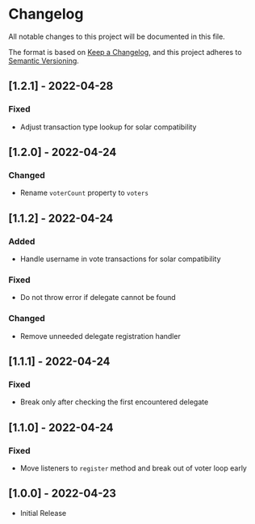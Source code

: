 # Changelog

All notable changes to this project will be documented in this file.

The format is based on [Keep a Changelog](https://keepachangelog.com/en/1.0.0/),
and this project adheres to [Semantic Versioning](https://semver.org/spec/v2.0.0.html).

## [1.2.1] - 2022-04-28

### Fixed

-   Adjust transaction type lookup for solar compatibility

## [1.2.0] - 2022-04-24

### Changed

-   Rename `voterCount` property to `voters`

## [1.1.2] - 2022-04-24

### Added

-   Handle username in vote transactions for solar compatibility

### Fixed

-   Do not throw error if delegate cannot be found

### Changed

-   Remove unneeded delegate registration handler

## [1.1.1] - 2022-04-24

### Fixed

-   Break only after checking the first encountered delegate

## [1.1.0] - 2022-04-24

### Fixed

-   Move listeners to `register` method and break out of voter loop early

## [1.0.0] - 2022-04-23

-   Initial Release
